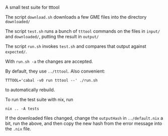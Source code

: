 A small test suite for tttool

The script `download.sh` downloads a few GME files into the directory
`downloaded/`

The script `test.sh` runs a bunch of `tttool` commands on the files in `input/`
and `downloaded/`, putting the result in `output/`

The script `run.sh` invokes `test.sh` and compares that output against
`expected/`.

With `run.sh -a` the changes are accepted.

By default, they use `../tttool`. Also convenient:

    TTTOOL='cabal -v0 run tttool --' ./run.sh

to automatically rebuild.

To run the test suite with nix, run

    nix .. -A tests

If the downloaded files changed, change the `outputHash` in
`../default.nix` a bit, run the above, and then copy the new hash from the
error message into the `.nix` file.

